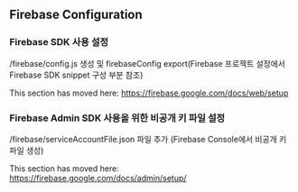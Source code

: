 ## Firebase Configuration

### Firebase SDK 사용 설정

/firebase/config.js 생성 및 firebaseConfig export(Firebase 프로젝트 설정에서 Firebase SDK snippet 구성 부분 참조)

This section has moved here: https://firebase.google.com/docs/web/setup

### Firebase Admin SDK 사용을 위한 비공개 키 파일 설정

/firebase/serviceAccountFile.json 파일 추가 (Firebase Console에서 비공개 키 파일 생성)

This section has moved here: https://firebase.google.com/docs/admin/setup/

